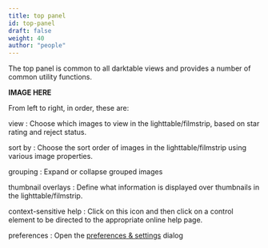 ```yaml
---
title: top panel
id: top-panel
draft: false
weight: 40
author: "people"
---
```


The top panel is common to all darktable views and provides a number of common utility functions.

**IMAGE HERE**

From left to right, in order, these are:

view
: Choose which images to view in the lighttable/filmstrip, based on star rating and reject status.

sort by
: Choose the sort order of images in the lighttable/filmstrip using various image properties.

grouping
: Expand or collapse grouped images

thumbnail overlays
: Define what information is displayed over thumbnails in the lighttable/filmstrip.

context-sensitive help
: Click on this icon and then click on a control element to be directed to the appropriate online help page.

preferences
: Open the [preferences & settings](../../preferences-settings/_index.md) dialog

